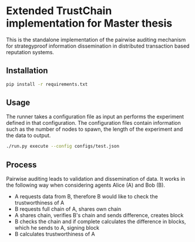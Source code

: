 # Extended TrustChain implementation for Master thesis

This is the standalone implementation of the pairwise auditing mechanism for
strategyproof information dissemination in distributed transaction based reputation
systems.

## Installation

```bash
pip install -r requirements.txt
```

## Usage

The runner takes a configuration file as input an performs the experiment defined
in that configuration. The configuration files contain information such as the 
number of nodes to spawn, the length of the experiment and the data to output.

```bash
./run.py execute --config configs/test.json
```

## Process

Pairwise auditing leads to validation and dissemination of data. It works in the following way when
considering agents Alice (A) and Bob (B).

* A requests data from B, therefore B would like to check the trustworthiness of A
* B requests full chain of A, shares own chain
* A shares chain, verifies B's chain and sends difference, creates block
* B checks the chain and if complete calculates the difference in blocks, which he sends to A, signing block
* B calculates trustworthiness of A


